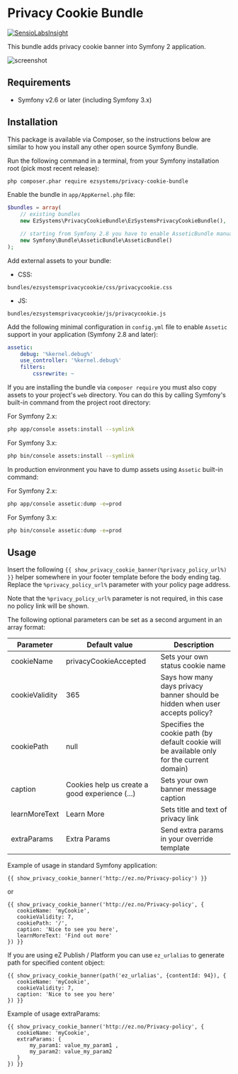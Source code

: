 # Privacy Cookie Bundle

[![SensioLabsInsight](https://insight.sensiolabs.com/projects/3687a8b0-c268-49cf-b072-15a10d920709/big.png)](https://insight.sensiolabs.com/projects/3687a8b0-c268-49cf-b072-15a10d920709)

This bundle adds privacy cookie banner into Symfony 2 application.

![screenshot](https://cloud.githubusercontent.com/assets/3033038/14012485/5087f198-f1a6-11e5-881c-028bbe806cb3.png)

## Requirements

- Symfony v2.6 or later (including Symfony 3.x)

## Installation
This package is available via Composer, so the instructions below are similar to how you install any other open source Symfony Bundle.

Run the following command in a terminal, from your Symfony installation root (pick most recent release):
```bash
php composer.phar require ezsystems/privacy-cookie-bundle
```

Enable the bundle in `app/AppKernel.php` file:

```php
$bundles = array(
    // existing bundles
    new EzSystems\PrivacyCookieBundle\EzSystemsPrivacyCookieBundle(),

    // starting from Symfony 2.8 you have to enable AsseticBundle manually if you haven't done it before
    new Symfony\Bundle\AsseticBundle\AsseticBundle()
);
```

Add external assets to your bundle:

- CSS:
```
bundles/ezsystemsprivacycookie/css/privacycookie.css
```

- JS:
```
bundles/ezsystemsprivacycookie/js/privacycookie.js
```

Add the following minimal configuration in `config.yml` file to enable `Assetic` support in your application (Symfony 2.8 and later):

```yaml
assetic:
    debug: '%kernel.debug%'
    use_controller: '%kernel.debug%'
    filters:
        cssrewrite: ~
```

If you are installing the bundle via `composer require` you must also copy assets to your project's `web` directory. You can do this by calling Symfony's built-in command from the project root directory:

For Symfony 2.x:

```bash
php app/console assets:install --symlink
```

For Symfony 3.x:

```bash
php bin/console assets:install --symlink
```

In production environment you have to dump assets using `Assetic` built-in command:

For Symfony 2.x:

```bash
php app/console assetic:dump -e=prod
```

For Symfony 3.x:

```bash
php bin/console assetic:dump -e=prod
```

## Usage

Insert the following `{{ show_privacy_cookie_banner(%privacy_policy_url%) }}` helper somewhere in your footer template before the body ending tag. Replace the `%privacy_policy_url%` parameter with your policy page address.

Note that the `%privacy_policy_url%` parameter is not required, in this case no policy link will be shown.

The following optional parameters can be set as a second argument in an array format:

Parameter        | Default value                                  | Description
---------------- | ---------------------------------------------- | -----------
cookieName       | privacyCookieAccepted                          | Sets your own status cookie name
cookieValidity   | 365                                            | Says how many days privacy banner should be hidden when user accepts policy?
cookiePath       | null                                           | Specifies the cookie path (by default cookie will be available only for the current domain)
caption          | Cookies help us create a good experience (...) | Sets your own banner message caption
learnMoreText    | Learn More                                     | Sets title and text of privacy link
extraParams      | Extra Params                                   | Send extra params in your override template

Example of usage in standard Symfony application:

```twig
{{ show_privacy_cookie_banner('http://ez.no/Privacy-policy') }}
```

or

```twig
{{ show_privacy_cookie_banner('http://ez.no/Privacy-policy', {
   cookieName: 'myCookie',
   cookieValidity: 7,
   cookiePath: '/',
   caption: 'Nice to see you here',
   learnMoreText: 'Find out more'
}) }}
```

If you are using eZ Publish / Platform you can use `ez_urlalias` to generate path for specified content object:

```twig
{{ show_privacy_cookie_banner(path('ez_urlalias', {contentId: 94}), {
   cookieName: 'myCookie',
   cookieValidity: 7,
   caption: 'Nice to see you here'
}) }}
```

Example of usage extraParams:

```twig
{{ show_privacy_cookie_banner('http://ez.no/Privacy-policy', {
   cookieName: 'myCookie',
   extraParams: {
       my_param1: value_my_param1 ,
       my_param2: value_my_param2
   }
}) }}
```
